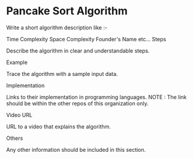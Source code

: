 # Pancake Sort Algorithm

Write a short algorithm description like :-

Time Complexity
Space Complexity
Founder's Name
etc...
Steps

Describe the algorithm in clear and understandable steps.

Example

Trace the algorithm with a sample input data.

Implementation

Links to their implementation in programming languages. NOTE : The link should be within the other repos of this organization only.

Video URL

URL to a video that explains the algorithm.

Others

Any other information should be included in this section. 

